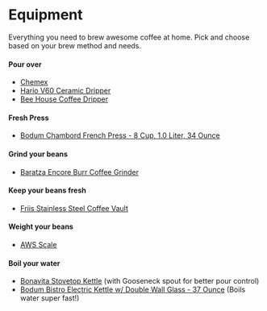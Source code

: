 # Equipment

Everything you need to brew awesome coffee at home. Pick and choose based on your brew method and needs.

#### Pour over

- [Chemex](http://www.amazon.com/Chemex-6-Cup-Classic-Series-Coffee/dp/B0000YWF5E/)
- [Hario V60 Ceramic Dripper](http://www.amazon.com/Hario-VDC-02W-Ceramic-Coffee-Dripper/dp/B000P4D5HG/)
- [Bee House Coffee Dripper](http://buy.stumptowncoffee.com/bee-house-dripper.html)

#### Fresh Press

- [Bodum Chambord French Press - 8 Cup, 1.0 Liter, 34 Ounce](http://www.amazon.com/gp/product/B001LQHQT0/)

#### Grind your beans

- [Baratza Encore Burr Coffee Grinder](http://www.amazon.com/Baratza-Encore-Conical-Coffee-Grinder/dp/B007F183LK/)

#### Keep your beans fresh

- [Friis Stainless Steel Coffee Vault](http://www.amazon.com/gp/product/B001V9VDP0/)

#### Weight your beans

- [AWS Scale](http://www.amazon.com/American-Weigh-Scales-AMW-SC-2KG-Digital/dp/B001RF3XJ2/)

#### Boil your water

- [Bonavita Stovetop Kettle](http://www.amazon.com/gp/product/B005YR0IBU/) (with Gooseneck spout for better pour control)
- [Bodum Bistro Electric Kettle w/ Double Wall Glass - 37 Ounce](http://www.amazon.com/gp/product/B00851LKEQ/) (Boils water super fast!)
